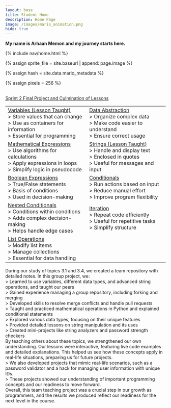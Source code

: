```yaml
---
layout: base
title: Student Home 
description: Home Page
image: /images/mario_animation.png
hide: true
---
```


**My name is Arhaan Memon and my journey starts here.**

<!-- Liquid:  statements -->

<!-- Include submenu from _includes to top of pages -->
{% include nav/home.html %}
<!--- Concatenation of site URL to frontmatter image  --->
{% assign sprite_file = site.baseurl | append: page.image %}
<!--- Has is a list variable containing mario metadata for sprite --->
{% assign hash = site.data.mario_metadata %}  
<!--- Size width/height of Sprit images --->
{% assign pixels = 256 %}

<!--- HTML for page contains <p> tag named "Mario" and class properties for a "sprite"  -->

<!--<p id="mario" class="sprite"></p>-->
  
<!--- Embedded Cascading Style Sheet (CSS) rules, 
        define how HTML elements look 
--->

<br>
<a href="https://illuminati1618.github.io/yash_2025/2024/10/15/finalprojectsprint2_IPYNB_2_.html">
Sprint 2 Final Project and Culmination of Lessons
</a>

<div class="grid-container">
<table>
  <tr>
      <td>
          <a href="https://nighthawkcoders.github.io/portfolio_2025/csp/big-idea/p2/3-1" class="box">
              Variables (Lesson Taught)
          </a>
          <div class="dropdown-text">
              > Store values that can change<br>
              > Use as containers for information<br>
              > Essential for programming
          </div>
      </td>
      <td>
          <a href="https://arhaanm123.github.io/Arhaan_2025/3.2/Data/Abstraction/Hacks" class="box">
              Data Abstraction
          </a>
          <div class="dropdown-text">
              > Organize complex data<br>
              > Make code easier to understand<br>
              > Ensure correct usage
          </div>
      </td>
  </tr>
  <tr>
      <td>
          <a href="https://arhaanm123.github.io/Arhaan_2025/3.3/Math/Expressions/Hacks" class="box">
              Mathematical Expressions
          </a>
          <div class="dropdown-text">
              > Use algorithms for calculations<br>
              > Apply expressions in loops<br>
              > Simplify logic in pseudocode
          </div>
      </td>
      <td>
          <a href="https://nighthawkcoders.github.io/portfolio_2025/csp/big-idea/p2/3-4" class="box">
              Strings (Lesson Taught)
          </a>
          <div class="dropdown-text">
              > Handle and display text<br>
              > Enclosed in quotes<br>
              > Useful for messages and input
          </div>
      </td>
  </tr>
  <tr>
      <td>
          <a href="https://arhaanm123.github.io/Arhaan_2025/3.5/Boolean/Expressions/Hacks" class="box">
              Boolean Expressions
          </a>
          <div class="dropdown-text">
              > True/False statements<br>
              > Basis of conditions<br>
              > Used in decision-making
          </div>
      </td>
      <td>
          <a href="https://arhaanm123.github.io/Arhaan_2025/3.6/Conditionals/Hacks" class="box">
              Conditionals
          </a>
          <div class="dropdown-text">
              > Run actions based on input<br>
              > Reduce manual effort<br>
              > Improve program flexibility
          </div>
      </td>
  </tr>
  <tr>
      <td>
          <a href="https://arhaanm123.github.io/Arhaan_2025/3.7/Nested/Conditionals/Hacks" class="box">
              Nested Conditionals
          </a>
          <div class="dropdown-text">
              > Conditions within conditions<br>
              > Adds complex decision-making<br>
              > Helps handle edge cases
          </div>
      </td>
      <td>
          <a href="https://arhaanm123.github.io/Arhaan_2025/3.8/Forloops/Hacks" class="box">
              Iteration
          </a>
          <div class="dropdown-text">
              > Repeat code efficiently<br>
              > Useful for repetitive tasks<br>
              > Simplify structure
          </div>
      </td>
  </tr>
  <tr>
      <td colspan="2">
          <a href="https://arhaanm123.github.io/Arhaan_2025/3.10/Lists/Hacks" class="box">
              List Operations
          </a>
          <div class="dropdown-text">
              > Modify list items<br>
              > Manage collections<br>
              > Essential for data handling
          </div>
      </td>
  </tr>
</table>
</div>




<tr>
<td colspan="2">
    During our study of topics 3.1 and 3.4, we created a team repository with detailed notes. In this group project, we:
    <div class="dropdown-text">
        > Learned to use variables, different data types, and advanced string operations, and taught our peers<br>
        > Gained experience managing a group repository, including forking and merging<br>
        > Developed skills to resolve merge conflicts and handle pull requests<br>
        > Taught and practiced mathematical operations in Python and explained conditional statements<br>
        > Explored various data types, focusing on their unique features<br>
        > Provided detailed lessons on string manipulation and its uses<br>
        > Created mini-projects like string analyzers and password strength checkers<br>
    </div>
    By teaching others about these topics, we strengthened our own understanding. Our lessons were interactive, featuring live code examples and detailed explanations. This helped us see how these concepts apply in real-life situations, preparing us for future projects.
    <div class="dropdown-text">
        > We also developed projects that mimic real-life scenarios, such as a password validator and a hack for managing user information with unique IDs.<br>
        > These projects showed our understanding of important programming concepts and our readiness to move forward.<br>
    </div>
    Overall, this team teaching project was a crucial step in our growth as programmers, and the results we produced reflect our readiness for the next level in the course.
</td>
</tr>





<style>

  /*CSS style rules for the id and class of the sprite...
  */
  .sprite {
    height: {{pixels}}px;
    width: {{pixels}}px;
    background-image: url('{{sprite_file}}');
    background-repeat: no-repeat;
  }

  /*background position of sprite element
  */
  #mario {
    background-position: calc({{animations[0].col}} * {{pixels}} * -1px) calc({{animations[0].row}} * {{pixels}}* -1px);
  }
</style>

<!--- Embedded executable code--->
<script>
  ////////// convert YML hash to javascript key:value objects /////////

  var mario_metadata = {}; //key, value object
  {% for key in hash %}  
  
  var key = "{{key | first}}"  //key
  var values = {} //values object
  values["row"] = {{key.row}}
  values["col"] = {{key.col}}
  values["frames"] = {{key.frames}}
  mario_metadata[key] = values; //key with values added

  {% endfor %}

  ////////// game object for player /////////

  class Mario {
    constructor(meta_data) {
      this.tID = null;  //capture setInterval() task ID
      this.positionX = 0;  // current position of sprite in X direction
      this.currentSpeed = 0;
      this.marioElement = document.getElementById("mario"); //HTML element of sprite
      this.pixels = {{pixels}}; //pixel offset of images in the sprite, set by liquid constant
      this.interval = 100; //animation time interval
      this.obj = meta_data;
      this.marioElement.style.position = "absolute";
    }

    animate(obj, speed) {
      let frame = 0;
      const row = obj.row * this.pixels;
      this.currentSpeed = speed;

      this.tID = setInterval(() => {
        const col = (frame + obj.col) * this.pixels;
        this.marioElement.style.backgroundPosition = `-${col}px -${row}px`;
        this.marioElement.style.left = `${this.positionX}px`;

        this.positionX += speed;
        frame = (frame + 1) % obj.frames;

        const viewportWidth = window.innerWidth;
        if (this.positionX > viewportWidth - this.pixels) {
          document.documentElement.scrollLeft = this.positionX - viewportWidth + this.pixels;
        }
      }, this.interval);
    }

    startWalking() {
      this.stopAnimate();
      this.animate(this.obj["Walk"], 3);
    }

    startRunning() {
      this.stopAnimate();
      this.animate(this.obj["Run1"], 6);
    }

    startPuffing() {
      this.stopAnimate();
      this.animate(this.obj["Puff"], 0);
    }

    startCheering() {
      this.stopAnimate();
      this.animate(this.obj["Cheer"], 0);
    }

    startFlipping() {
      this.stopAnimate();
      this.animate(this.obj["Flip"], 0);
    }

    startResting() {
      this.stopAnimate();
      this.animate(this.obj["Rest"], 0);
    }

    stopAnimate() {
      clearInterval(this.tID);
    }
  }

  const mario = new Mario(mario_metadata);

  ////////// event control /////////

  window.addEventListener("keydown", (event) => {
    if (event.key === "ArrowRight") {
      event.preventDefault();
      if (event.repeat) {
        mario.startCheering();
      } else {
        if (mario.currentSpeed === 0) {
          mario.startWalking();
        } else if (mario.currentSpeed === 3) {
          mario.startRunning();
        }
      }
    } else if (event.key === "ArrowLeft") {
      event.preventDefault();
      if (event.repeat) {
        mario.stopAnimate();
      } else {
        mario.startPuffing();
      }
    }
  });

  //touch events that enable animations
  window.addEventListener("touchstart", (event) => {
    event.preventDefault(); // prevent default browser action
    if (event.touches[0].clientX > window.innerWidth / 2) {
      // move right
      if (currentSpeed === 0) { // if at rest, go to walking
        mario.startWalking();
      } else if (currentSpeed === 3) { // if walking, go to running
        mario.startRunning();
      }
    } else {
      // move left
      mario.startPuffing();
    }
  });

  //stop animation on window blur
  window.addEventListener("blur", () => {
    mario.stopAnimate();
  });

  //start animation on window focus
  window.addEventListener("focus", () => {
     mario.startFlipping();
  });

  //start animation on page load or page refresh
  document.addEventListener("DOMContentLoaded", () => {
    // adjust sprite size for high pixel density devices
    const scale = window.devicePixelRatio;
    const sprite = document.querySelector(".sprite");
    sprite.style.transform = `scale(${0.2 * scale})`;
    mario.startResting();
  });

</script>





